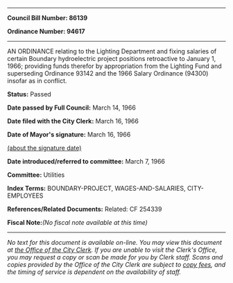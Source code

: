 

********

**Council Bill Number: 86139**
   
**Ordinance Number: 94617**
********

 AN ORDINANCE relating to the Lighting Department and fixing salaries of certain Boundary hydroelectric project positions retroactive to January 1, 1966; providing funds therefor by appropriation from the Lighting Fund and superseding Ordinance 93142 and the 1966 Salary Ordinance (94300) insofar as in conflict.

**Status:** Passed
   
**Date passed by Full Council:** March 14, 1966
   
**Date filed with the City Clerk:** March 16, 1966
   
**Date of Mayor's signature:** March 16, 1966
   
[(about the signature date)](/~public/approvaldate.htm)
   
   
   
**Date introduced/referred to committee:** March 7, 1966
   
**Committee:** Utilities
   
   
**Index Terms:** BOUNDARY-PROJECT, WAGES-AND-SALARIES, CITY-EMPLOYEES

**References/Related Documents:** Related: CF 254339

**Fiscal Note:**_(No fiscal note available at this time)_
********

_No text for this document is available on-line. You may view this document at [the Office of the City Clerk](http://www.seattle.gov/leg/clerk/contactUs.htm). If you are unable to visit the Clerk's Office, you may request a copy or scan be made for you by Clerk staff. Scans and copies provided by the Office of the City Clerk are subject to [copy fees](http://clerk.seattle.gov/~public/clerkfees.htm), and the timing of service is dependent on the availability of staff._

